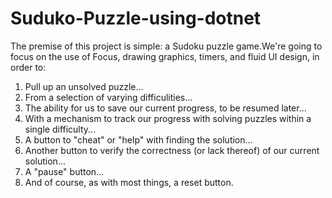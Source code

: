# Suduko-Puzzle-using-dotnet

The premise of this project is simple: a Sudoku puzzle game.We're going to focus on the use of Focus, drawing graphics, timers, and fluid UI design, in order  to: 
1. Pull up an unsolved puzzle... 
2. From a selection of varying difficulities...
3. The ability for us to save our current progress, to be resumed later...
4. With a mechanism to track our progress with solving puzzles within a single difficulty...
5. A button to "cheat" or "help" with finding the solution...
6. Another button to verify the correctness (or lack thereof) of our current solution...
7. A "pause" button...
8. And of course, as with most things, a reset button.
